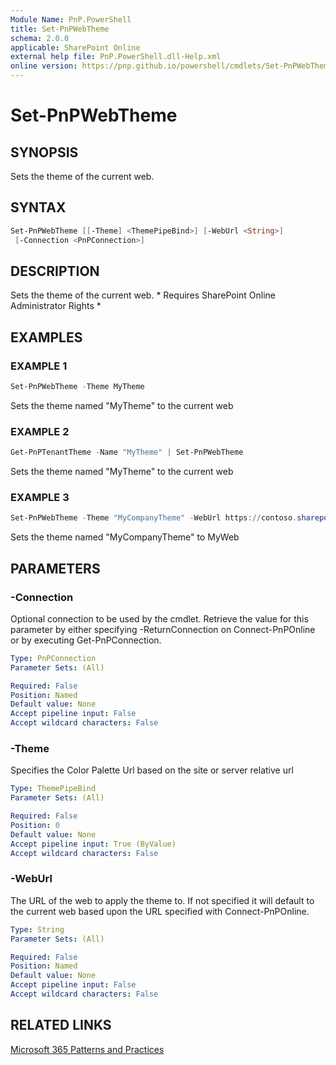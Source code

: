 ```yaml
---
Module Name: PnP.PowerShell
title: Set-PnPWebTheme
schema: 2.0.0
applicable: SharePoint Online
external help file: PnP.PowerShell.dll-Help.xml
online version: https://pnp.github.io/powershell/cmdlets/Set-PnPWebTheme.html
---
```

 
# Set-PnPWebTheme

## SYNOPSIS
Sets the theme of the current web.

## SYNTAX

```powershell
Set-PnPWebTheme [[-Theme] <ThemePipeBind>] [-WebUrl <String>] 
 [-Connection <PnPConnection>] 
```

## DESCRIPTION
Sets the theme of the current web. * Requires SharePoint Online Administrator Rights *

## EXAMPLES

### EXAMPLE 1
```powershell
Set-PnPWebTheme -Theme MyTheme
```

Sets the theme named "MyTheme" to the current web

### EXAMPLE 2
```powershell
Get-PnPTenantTheme -Name "MyTheme" | Set-PnPWebTheme
```

Sets the theme named "MyTheme" to the current web

### EXAMPLE 3
```powershell
Set-PnPWebTheme -Theme "MyCompanyTheme" -WebUrl https://contoso.sharepoint.com/sites/MyWeb
```

Sets the theme named "MyCompanyTheme" to MyWeb

## PARAMETERS

### -Connection
Optional connection to be used by the cmdlet. Retrieve the value for this parameter by either specifying -ReturnConnection on Connect-PnPOnline or by executing Get-PnPConnection.

```yaml
Type: PnPConnection
Parameter Sets: (All)

Required: False
Position: Named
Default value: None
Accept pipeline input: False
Accept wildcard characters: False
```

### -Theme
Specifies the Color Palette Url based on the site or server relative url

```yaml
Type: ThemePipeBind
Parameter Sets: (All)

Required: False
Position: 0
Default value: None
Accept pipeline input: True (ByValue)
Accept wildcard characters: False
```



### -WebUrl
The URL of the web to apply the theme to. If not specified it will default to the current web based upon the URL specified with Connect-PnPOnline.

```yaml
Type: String
Parameter Sets: (All)

Required: False
Position: Named
Default value: None
Accept pipeline input: False
Accept wildcard characters: False
```

## RELATED LINKS

[Microsoft 365 Patterns and Practices](https://aka.ms/m365pnp)

